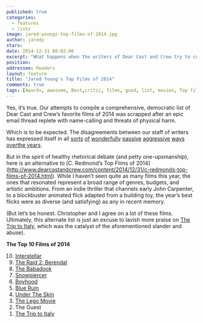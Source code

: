 ```yaml
---
published: true
categories:
  - features
  - lists
image: jared-youngs-top-films-of-2014.jpg
author: jaredy
stars: 
date: 2014-12-31 00:02:00
excerpt: "What happens when the writers of Dear Cast and Crew try to come to a consensus about the year's best films? We decide to make individual lists."
position: 
addressee: Readers
layout: feature
title: "Jared Young's Top Films of 2014"
comments: true
tags: [Awards, awesome, Best,critic, films, good, list, movies, Top films 2014, worst, year end]
---
```

Yes, it’s true. Our attempts to compile a comprehensive, democratic list of Dear Cast and Crew’s favorite films of 2014 was scrapped after an epic email thread replete with name-calling and threats of physical harm. 

Which is to be expected. The disagreements between our staff of writers has expressed itself in all [sorts](http://www.dearcastandcrew.com/content/2012/4/13/the-cabin-in-the-woods-1.html) [of](http://www.dearcastandcrew.com/content/2012/4/13/the-cabin-in-the-woods-2.html) [wonderfully](http://www.dearcastandcrew.com/content/2013/5/16/star-trek-into-darkness.html) [passive](http://www.dearcastandcrew.com/content/2013/6/6/out-of-darkness-revisiting-the-wrath-of-khan.html) [aggressive](http://www.dearcastandcrew.com/content/2012/11/9/skyfall.html) [ways](http://www.dearcastandcrew.com/content/2012/11/17/five-reasons-skyfall-fell-flat.html) [over](http://www.dearcastandcrew.com/content/2014/8/21/summer-of-2014.html)[the years](http://www.dearcastandcrew.com/content/2014/9/2/summer-of-2014-the-revisitation.html). 

But in the spirit of healthy rhetorical debate (and petty one-upsmanship), here is an alternative to [C. Redmond’s Top Films of 2014] (http://www.dearcastandcrew.com/content/2014/12/31/c-redmonds-top-films-of-2014.html). While I haven’t seen quite as many films this year, the ones that resonated represent a broad range of genres, budgets, and artistic ambitions. From an indie thriller that channels early John Carpenter, to a blockbuster animated flick adapted from a building toy, the year’s best flicks were as diverse (and satisfying) as any in recent memory.

(But let’s be honest. Christopher and I agree on a lot of these films. Ultimately, this alternate list is just an excuse to lavish more praise on [The Trip to Italy](http://www.dearcastandcrew.com/content/2014/10/1/the-trip-to-italy.html), which was the catalyst of the aforementioned slander and abuse).  

**The Top 10 Films of 2014**

<ol reversed>
<li><a href="http://www.dearcastandcrew.com/content/2014/11/10/interstellar.html">Interstellar</a></li>
<li><a href="http://www.dearcastandcrew.com/content/2014/4/10/the-raid-2-berendal.html">The Raid 2: Berendal</a></li>
<li><a href="http://www.dearcastandcrew.com/content/2014/12/8/the-babadook.html">The Babadook</a></li>
<li><a href="http://www.dearcastandcrew.com/content/2014/7/3/snowpiercer.html">Snowpiercer</a></li>
<li><a href="http://www.dearcastandcrew.com/content/2014/8/5/boyhood.html">Boyhood</a></li>
<li><a href="http://www.dearcastandcrew.com/content/2014/5/20/blue-ruin.html"> Blue Ruin</a></li>
<li><a href="http://www.dearcastandcrew.com/content/2014/6/11/under-the-skin.html">Under The Skin</a></li>
<li><a href="http://www.dearcastandcrew.com/content/2014/2/7/the-lego-movie.html">The Lego Movie</a></li>
<li>The Guest</li>
<li><a href="http://www.dearcastandcrew.com/content/2014/10/1/the-trip-to-italy.html">The Trip to Italy</a></li>
</ol>


